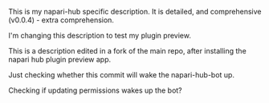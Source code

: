 This is my napari-hub specific description. It is detailed, and comprehensive (v0.0.4) - extra comprehension.

I'm changing this description to test my plugin preview.

This is a description edited in a fork of the main repo, after installing the napari hub plugin preview app.

Just checking whether this commit will wake the napari-hub-bot up.

Checking if updating permissions wakes up the bot?
